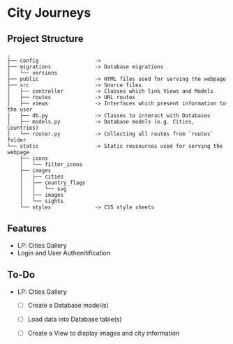 # City Journeys

## Project Structure

```
.
├── config                  -> 
├── migrations              -> Database migrations
│   └── versions
├── public                  -> HTML files used for serving the webpage
├── src                     -> Source files
│   ├── controller          -> Classes which link Views and Models
│   ├── routes              -> URL routes
│   ├── views               -> Interfaces which present information to the user
│   ├── db.py               -> Classes to interact with Databases
│   ├── models.py           -> Database models (e.g. Cities, Countries)
│   └── router.py           -> Collecting all routes from `routes` folder
└── static                  -> Static ressources used for serving the webpage
    ├── icons
    │   └── filter_icons
    ├── images
    │   ├── cities
    │   ├── country_flags
    │   │   └── svg
    │   ├── images
    │   └── sights
    └── styles              -> CSS style sheets
```

## Features
- LP: Cities Gallery
- Login and User Authenitification


## To-Do
- LP: Cities Gallery
    - [ ] Create a Database model(s)
    - [ ] Load data into Database table(s)
    - [ ] Create a View to display images and city information

